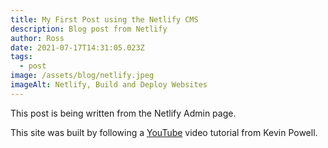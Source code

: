```yaml
---
title: My First Post using the Netlify CMS
description: Blog post from Netlify
author: Ross
date: 2021-07-17T14:31:05.023Z
tags:
  - post
image: /assets/blog/netlify.jpeg
imageAlt: Netlify, Build and Deploy Websites
---
```

This post is being written from the Netlify Admin page.  

This site was built by following a [YouTube](https://www.youtube.com/watch?v=4wD00RT6d-g) video tutorial from Kevin Powell.